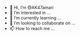 - 👋 Hi, I’m @AK47amari
- 👀 I’m interested in ...
- 🌱 I’m currently learning ...
- 💞️ I’m looking to collaborate on ...
- 📫 How to reach me ...

<!---
AK47amari/AK47amari is a ✨ special ✨ repository because its `README.md` (this file) appears on your GitHub profile.
You can click the Preview link to take a look at your changes.
--->

